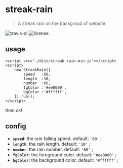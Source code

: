 # streak-rain

> A streak rain on the backgroud of website. 

![travis-ci](https://travis-ci.org/zhusaidong/streak-rain.svg?branch=master) 
![license](https://img.shields.io/badge/license-MIT-blue.svg)

## usage

```
<script src="./dist/streak-rain-min.js"></script>
<script>
	new StreakRain({
		speed	:60,
		length	:10,
		number	:60,
		fgColor	:'#ee0000',
		bgColor	:'#ffffff',
	}).run();
</script>
```

then ok!

## config

 - **`speed`**: the rain falling speed. default: `'60'` ;
 - **`length`**: the rain length. default: `'10'` ;
 - **`number`**: the rain number. default: `'60'` ;
 - **`fgColor`**: the foreground color. default: `'#ee0000'` ;
 - **`bgColor`**: the background color. default: `'#ffffff'` ;
 
 